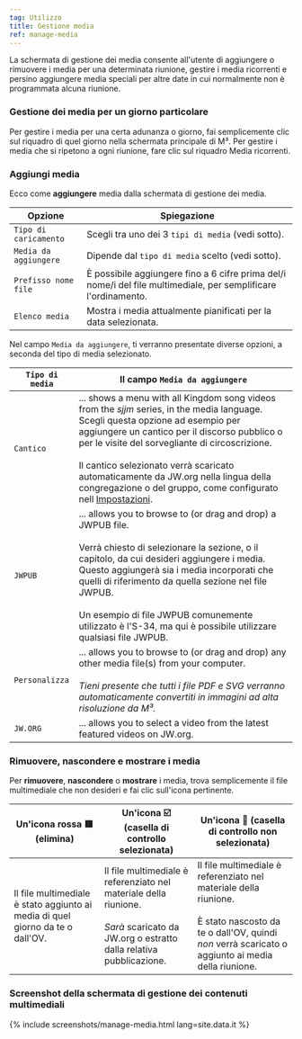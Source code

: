 ```yaml
---
tag: Utilizzo
title: Gestione media
ref: manage-media
---
```


La schermata di gestione dei media consente all'utente di aggiungere o rimuovere i media per una determinata riunione, gestire i media ricorrenti e persino aggiungere media speciali per altre date in cui normalmente non è programmata alcuna riunione.

### Gestione dei media per un giorno particolare

Per gestire i media per una certa adunanza o giorno, fai semplicemente clic sul riquadro di quel giorno nella schermata principale di M³. Per gestire i media che si ripetono a ogni riunione, fare clic sul riquadro Media ricorrenti.

### Aggiungi media

Ecco come **aggiungere** media dalla schermata di gestione dei media.

| Opzione               | Spiegazione                                                                                                     |
| --------------------- | --------------------------------------------------------------------------------------------------------------- |
| `Tipo di caricamento` | Scegli tra uno dei 3 `tipi di media` (vedi sotto).                                                              |
| `Media da aggiungere` | Dipende dal `tipo di media` scelto (vedi sotto).                                                                |
| `Prefisso nome file`  | È possibile aggiungere fino a 6 cifre prima del/i nome/i del file multimediale, per semplificare l'ordinamento. |
| `Elenco media`        | Mostra i media attualmente pianificati per la data selezionata.                                                 |

Nel campo `Media da aggiungere`, ti verranno presentate diverse opzioni, a seconda del tipo di media selezionato.

| `Tipo di media` | Il campo `Media da aggiungere`                                                                                                                                                                                                                                                                                                                                                                                                                |
| --------------- | --------------------------------------------------------------------------------------------------------------------------------------------------------------------------------------------------------------------------------------------------------------------------------------------------------------------------------------------------------------------------------------------------------------------------------------------- |
| `Cantico`       | ... shows a menu with all Kingdom song videos from the *sjjm* series, in the media language. Scegli questa opzione ad esempio per aggiungere un cantico per il discorso pubblico o per le visite del sorvegliante di circoscrizione. <br><br> Il cantico selezionato verrà scaricato automaticamente da JW.org nella lingua della congregazione o del gruppo, come configurato nell [Impostazioni]({{page.lang}}/#configuration). |
| `JWPUB`         | ... allows you to browse to (or drag and drop) a JWPUB file. <br><br> Verrà chiesto di selezionare la sezione, o il capitolo, da cui desideri aggiungere i media. Questo aggiungerà sia i media incorporati che quelli di riferimento da quella sezione nel file JWPUB. <br><br> Un esempio di file JWPUB comunemente utilizzato è l'S-34, ma qui è possibile utilizzare qualsiasi file JWPUB.                        |
| `Personalizza`  | ... allows you to browse to (or drag and drop) any other media file(s) from your computer. <br><br> *Tieni presente che tutti i file PDF e SVG verranno automaticamente convertiti in immagini ad alta risoluzione da M³.*                                                                                                                                                                                                        |
| `JW.ORG`        | ... allows you to select a video from the latest featured videos on JW.org.                                                                                                                                                                                                                                                                                                                                                                   |

### Rimuovere, nascondere e mostrare i media

Per **rimuovere**, **nascondere** o **mostrare** i media, trova semplicemente il file multimediale che non desideri e fai clic sull'icona pertinente.

| Un'icona rossa 🟥 (elimina)                                                     | Un'icona ☑️ (casella di controllo selezionata)                                                                                                             | Un'icona 🔲 (casella di controllo non selezionata)                                                                                                                                         |
| ------------------------------------------------------------------------------ | ---------------------------------------------------------------------------------------------------------------------------------------------------------- | ----------------------------------------------------------------------------------------------------------------------------------------------------------------------------------------- |
| Il file multimediale è stato aggiunto ai media di quel giorno da te o dall'OV. | Il file multimediale è referenziato nel materiale della riunione. <br><br> *Sarà* scaricato da JW.org o estratto dalla relativa pubblicazione. | Il file multimediale è referenziato nel materiale della riunione. <br><br> È stato nascosto da te o dall'OV, quindi *non* verrà scaricato o aggiunto ai media della riunione. |

### Screenshot della schermata di gestione dei contenuti multimediali

{% include screenshots/manage-media.html lang=site.data.it %}
